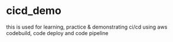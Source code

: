 # cicd_demo
this is used for learning, practice &amp; demonstrating ci/cd using aws codebuild, code deploy and code pipeline
